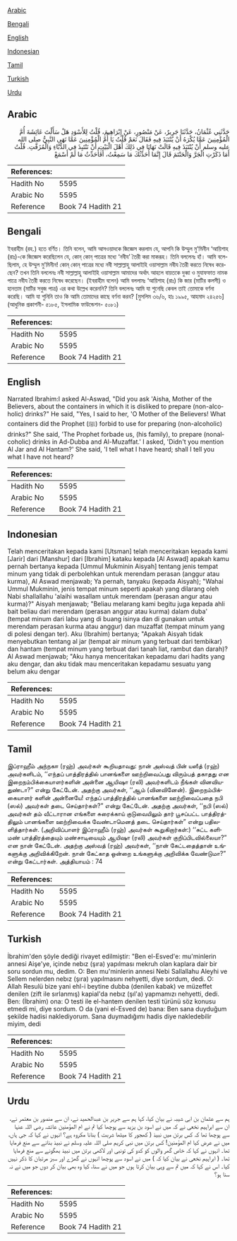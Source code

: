 [Arabic](#arabic)

[Bengali](#bengali)

[English](#english)

[Indonesian](#indonesian)

[Tamil](#tamil)

[Turkish](#turkish)

[Urdu](#urdu)

## Arabic


<div dir="rtl" lang="ar" style={{fontSize:'larger',backgroundColor:'#f8f9fa',padding:20}}>
حَدَّثَنِي عُثْمَانُ، حَدَّثَنَا جَرِيرٌ، عَنْ مَنْصُورٍ، عَنْ إِبْرَاهِيمَ، قُلْتُ لِلأَسْوَدِ هَلْ سَأَلْتَ عَائِشَةَ أُمَّ الْمُؤْمِنِينَ عَمَّا يُكْرَهُ أَنْ يُنْتَبَذَ فِيهِ فَقَالَ نَعَمْ قُلْتُ يَا أُمَّ الْمُؤْمِنِينَ عَمَّا نَهَى النَّبِيُّ صلى الله عليه وسلم أَنْ يُنْتَبَذَ فِيهِ قَالَتْ نَهَانَا فِي ذَلِكَ أَهْلَ الْبَيْتِ أَنْ نَنْتَبِذَ فِي الدُّبَّاءِ وَالْمُزَفَّتِ‏.‏ قُلْتُ أَمَا ذَكَرْتِ الْجَرَّ وَالْحَنْتَمَ قَالَ إِنَّمَا أُحَدِّثُكَ مَا سَمِعْتُ، أَفَأُحَدِّثُ مَا لَمْ أَسْمَعْ
</div>
<div style={{backgroundColor:'#f8f9fa',padding:20, marginBottom: 10}}><table> <thead> <tr> <th>References:</th> <th></th> </tr> </thead> <tbody><tr><td>Hadith No</td><td>5595</td></tr><tr><td>Arabic No</td><td>5595</td></tr><tr><td>Reference</td><td>Book 74 Hadith 21</td></tr></tbody></table></div>

## Bengali


<div dir="ltr" lang="bn" style={{fontSize:'larger',backgroundColor:'#f8f9fa',padding:20}}>
ইবরাহীম (রহ.) হতে বর্ণিত। তিনি বলেন, আমি আসওয়াদকে জিজ্ঞেস করলাম যে, আপনি কি উম্মুল মু’মিনীন ‘আয়িশাহ (রাঃ)-কে জিজ্ঞেস করেছিলেন যে, কোন্ কোন্ পাত্রের মধ্যে ‘নবীয’ তৈরী করা মাকরূহ। তিনি বললেনঃ হাঁ। আমি বলেছিলাম, হে উম্মুল মু’মিনীন! কোন্ কোন্ পাত্রের মধ্যে নবী সাল্লাল্লাহু আলাইহি ওয়াসাল্লাম নবীয তৈরী করতে নিষেধ করেছেন? তখন তিনি বললেনঃ নবী সাল্লাল্লাহু আলাইহি ওয়াসাল্লাম আমাদের অর্থাৎ আহলে বায়তকে দুব্বা ও মুযাফফাত নামক পাত্রে নবীয তৈরী করতে নিষেধ করেছেন। (ইবরাহীম বলেন) আমি বললামঃ ‘আয়িশাহ (রাঃ) কি জার (মাটির কলসী) ও হানতাম (মাটির সবুজ পাত্র) এর কথা উল্লেখ করেননি? তিনি বললেনঃ আমি যা শুনেছি কেবল তাই তোমাকে বর্ণনা করেছি। আমি যা শুনিনি তাও কি আমি তোমাদের কাছে বর্ণনা করব? [মুসলিম ৩৬/৬, হাঃ ১৯৯৫, আহমাদ ২৪২৫৬] (আধুনিক প্রকাশনী- ৫১৮৫, ইসলামিক ফাউন্ডেশন- ৫০৮১)
</div>
<div style={{backgroundColor:'#f8f9fa',padding:20, marginBottom: 10}}><table> <thead> <tr> <th>References:</th> <th></th> </tr> </thead> <tbody><tr><td>Hadith No</td><td>5595</td></tr><tr><td>Arabic No</td><td>5595</td></tr><tr><td>Reference</td><td>Book 74 Hadith 21</td></tr></tbody></table></div>

## English


<div dir="ltr" lang="en" style={{fontSize:'larger',backgroundColor:'#f8f9fa',padding:20}}>
Narrated Ibrahim:I asked Al-Aswad, "Did you ask 'Aisha, Mother of the Believers, about the containers in which it is disliked to prepare (non-alcoholic) drinks?" He said, "Yes, I said to her, 'O Mother of the Believers! What containers did the Prophet (ﷺ) forbid to use for preparing (non-alcoholic) drinks?" She said, 'The Prophet forbade us, (his family), to prepare (nonalcoholic) drinks in Ad-Dubba and Al-Muzaffat.' I asked, 'Didn't you mention Al Jar and Al Hantam?' She said, 'I tell what I have heard; shall I tell you what I have not heard?
</div>
<div style={{backgroundColor:'#f8f9fa',padding:20, marginBottom: 10}}><table> <thead> <tr> <th>References:</th> <th></th> </tr> </thead> <tbody><tr><td>Hadith No</td><td>5595</td></tr><tr><td>Arabic No</td><td>5595</td></tr><tr><td>Reference</td><td>Book 74 Hadith 21</td></tr></tbody></table></div>

## Indonesian


<div dir="ltr" lang="id" style={{fontSize:'larger',backgroundColor:'#f8f9fa',padding:20}}>
Telah menceritakan kepada kami [Utsman] telah menceritakan kepada kami [Jarir] dari [Manshur] dari [Ibrahim] kataku kepada [Al Aswad] apakah kamu pernah bertanya kepada [Ummul Mukminin Aisyah] tentang jenis tempat minum yang tidak di perbolehkan untuk merendam perasan (anggur atau kurma), Al Aswad menjawab; Ya pernah, tanyaku (kepada Aisyah); "Wahai Ummul Mukminin, jenis tempat minum seperti apakah yang dilarang oleh Nabi shallallahu 'alaihi wasallam untuk merendam (perasan angur atau kurma)?" Aisyah menjawab; "Beliau melarang kami begitu juga kepada ahli bait beliau dari merendam (perasan anggur atau kurma) dalam duba' (tempat minum dari labu yang di buang isinya dan di gunakan untuk merendam perasan kurma atau anggur) dan muzaffat (tempat minum yang di polesi dengan ter). Aku (Ibrahim) bertanya; "Apakah Aisyah tidak menyebutkan tentang al jar (tempat air minum yang terbuat dari tembikar) dan hantam (tempat minum yang terbuat dari tanah liat, rambut dan darah)? Al Aswad menjawab; "Aku hanya menceritakan kepadamu dari hadits yang aku dengar, dan aku tidak mau menceritakan kepadamu sesuatu yang belum aku dengar
</div>
<div style={{backgroundColor:'#f8f9fa',padding:20, marginBottom: 10}}><table> <thead> <tr> <th>References:</th> <th></th> </tr> </thead> <tbody><tr><td>Hadith No</td><td>5595</td></tr><tr><td>Arabic No</td><td>5595</td></tr><tr><td>Reference</td><td>Book 74 Hadith 21</td></tr></tbody></table></div>

## Tamil


<div dir="ltr" lang="ta" style={{fontSize:'larger',backgroundColor:'#f8f9fa',padding:20}}>
இப்ராஹீம் அந்நகஈ (ரஹ்) அவர்கள் கூறியதாவது: நான் அஸ்வத் பின் யஸீத் (ரஹ்) அவர்களிடம், ‘‘எந்தப் பாத்திரத்தில் பானங்களை ஊற்றிவைப்பது விரும்பத் தகாதது என இறைநம்பிக்கையாளர்களின் அன்னை ஆயிஷா (ரலி) அவர்களிடம் நீங்கள் வினவியதுண்டா?” என்று கேட்டேன். அதற்கு அவர்கள், ‘‘ஆம் (வினவினேன்). இறைநம்பிக்கையாளர் களின் அன்னையே! எந்தப் பாத்திரத்தில் பானங்களை ஊற்றிவைப்பதை நபி (ஸல்) அவர்கள் தடை செய்தார்கள்?” என்று கேட்டேன். அதற்கு அவர்கள், ‘‘நபி (ஸல்) அவர்கள் தம் வீட்டாரான எங்களை சுரைக்காய் குடுவையிலும் தார் பூசப்பட்ட பாத்திரத்திலும் பானங்களை ஊற்றிவைக்க வேண்டாமெனத் தடை செய்தார்கள்” என்று பதிலளித்தார்கள். (அறிவிப்பாளர் இப்ராஹீம் (ரஹ்) அவர்கள் கூறுகிறார்கள்:) ‘‘சுட்ட களிமண் பாத்திரத்தையும் மண்சாடியையும் ஆயிஷா (ரலி) அவர்கள் குறிப்பிடவில்லையா?” என நான் கேட்டேன். அதற்கு அஸ்வத் (ரஹ்) அவர்கள், ‘‘நான் கேட்டதைத்தான் உங்களுக்கு அறிவிக்கிறேன். நான் கேட்காத ஒன்றை உங்களுக்கு அறிவிக்க வேண்டுமா?” என்று கேட்டார்கள். அத்தியாயம் : 74
</div>
<div style={{backgroundColor:'#f8f9fa',padding:20, marginBottom: 10}}><table> <thead> <tr> <th>References:</th> <th></th> </tr> </thead> <tbody><tr><td>Hadith No</td><td>5595</td></tr><tr><td>Arabic No</td><td>5595</td></tr><tr><td>Reference</td><td>Book 74 Hadith 21</td></tr></tbody></table></div>

## Turkish


<div dir="ltr" lang="tr" style={{fontSize:'larger',backgroundColor:'#f8f9fa',padding:20}}>
İbrahim'den şöyle dediği rivayet edilmiştir: "Ben el-Esved'e: mu'minlerin annesi Aişe'ye, içinde nebız (şıra) yapılması mekruh olan kaplara dair bir soru sordun mu, dedim. O: Ben mu'minlerin annesi Nebi Sallallahu Aleyhi ve Sellem nelerden nebız (şıra) yapılmasını nehyetti, diye sordum, dedi. O: Allah Resulü bize yani ehl-i beytine dubba (denilen kabak) ve müzeffet denilen (zift ile sırlanmış) kapial'da nebız (şıl'a) yapmamızı nehyetti, dedi. Ben: (İbrahim) ona: O testi ile el-hantem denilen testi türünü söz konusu etmedi mi, diye sordum. O da (yani el-Esved de) bana: Ben sana duyduğum şekilde hadisi naklediyorum. Sana duymadığımı hadis diye nakledebilir miyim, dedi
</div>
<div style={{backgroundColor:'#f8f9fa',padding:20, marginBottom: 10}}><table> <thead> <tr> <th>References:</th> <th></th> </tr> </thead> <tbody><tr><td>Hadith No</td><td>5595</td></tr><tr><td>Arabic No</td><td>5595</td></tr><tr><td>Reference</td><td>Book 74 Hadith 21</td></tr></tbody></table></div>

## Urdu


<div dir="rtl" lang="ur" style={{fontSize:'larger',backgroundColor:'#f8f9fa',padding:20}}>
ہم سے عثمان بن ابی شیبہ نے بیان کیا، کہا ہم سے جریر بن عبدالحمید نے، ان سے منصور بن معتمر نے، ان سے ابراہیم نخعی نے کہ میں نے اسود بن یزید سے پوچھا کیا تم نے ام المؤمنین عائشہ رضی اللہ عنہا سے پوچھا تھا کہ کس برتن میں نبیذ ( کھجور کا میٹھا شربت ) بنانا مکروہ ہے؟ انہوں نے کہا کہ جی ہاں، میں نے عرض کیا ام المؤمنین! کس برتن میں نبی کریم صلی اللہ علیہ وسلم نے نبیذ بنانے سے منع فرمایا تھا۔ انہوں نے کہا کہ خاص گھر والوں کو کدو کی تونبی اور لاکھی برتن میں نبیذ بھگونے سے منع فرمایا تھا۔ ( ابراہیم نخعی نے بیان کیا کہ ) میں نے اسود سے پوچھا انہوں نے گھڑے اور سبز مرتبان کا ذکر نہیں کیا۔ اس نے کہا کہ میں تم سے وہی بیان کرتا ہوں جو میں نے سنا، کیا وہ بھی بیان کر دوں جو میں نے نہ سنا ہو؟
</div>
<div style={{backgroundColor:'#f8f9fa',padding:20, marginBottom: 10}}><table> <thead> <tr> <th>References:</th> <th></th> </tr> </thead> <tbody><tr><td>Hadith No</td><td>5595</td></tr><tr><td>Arabic No</td><td>5595</td></tr><tr><td>Reference</td><td>Book 74 Hadith 21</td></tr></tbody></table></div>